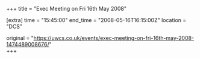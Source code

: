 +++
title = "Exec Meeting on Fri 16th May 2008"

[extra]
time = "15:45:00"
end_time = "2008-05-16T16:15:00Z"
location = "DCS"

original = "https://uwcs.co.uk/events/exec-meeting-on-fri-16th-may-2008-1474489008676/"    
+++



